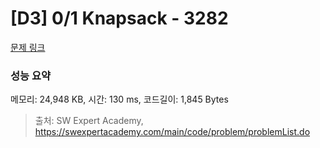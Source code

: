 # [D3] 0/1 Knapsack - 3282 

[문제 링크](https://swexpertacademy.com/main/code/problem/problemDetail.do?contestProbId=AWBJAVpqrzQDFAWr) 

### 성능 요약

메모리: 24,948 KB, 시간: 130 ms, 코드길이: 1,845 Bytes



> 출처: SW Expert Academy, https://swexpertacademy.com/main/code/problem/problemList.do